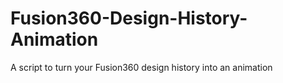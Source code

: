 # Fusion360-Design-History-Animation
A script to turn your Fusion360 design history into an animation
